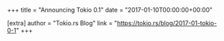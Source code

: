 +++
title = "Announcing Tokio 0.1"
date = "2017-01-10T00:00:00+00:00"

[extra]
author = "Tokio.rs Blog"
link = "https://tokio.rs/blog/2017-01-tokio-0-1"
+++
